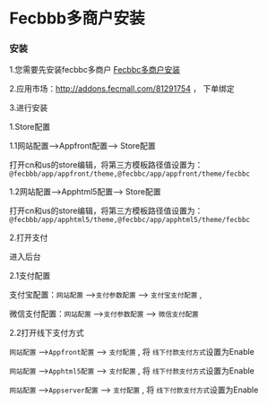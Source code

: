 Fecbbb多商户安装
===========


### 安装


1.您需要先安装fecbbc多商户 [Fecbbc多商户安装](http://www.fecmall.com/doc/fecmall-guide/instructions/cn-1.0/guide-fecmall-install.html)

2.应用市场：http://addons.fecmall.com/81291754 ， 下单绑定

3.进行安装

1.Store配置

1.1网站配置-->Appfront配置--> Store配置

打开cn和us的store编辑，将第三方模板路径值设置为：`@fecbbb/app/appfront/theme,@fecbbc/app/appfront/theme/fecbbc`

1.2网站配置-->Apphtml5配置--> Store配置

打开cn和us的store编辑，将第三方模板路径值设置为：`@fecbbb/app/apphtml5/theme,@fecbbc/app/apphtml5/theme/fecbbc`


2.打开支付

进入后台

2.1支付配置   

支付宝配置：`网站配置` -->`支付参数配置` --> `支付宝支付配置` ,   
 
微信支付配置：`网站配置` -->`支付参数配置` --> `微信支付配置` 


2.2打开线下支付方式

`网站配置` -->`Appfront配置` --> `支付配置` ,   将 `线下付款支付方式`设置为Enable

`网站配置` -->`Apphtml5配置` --> `支付配置` ,   将 `线下付款支付方式`设置为Enable

`网站配置` -->`Appserver配置` --> `支付配置` ,   将 `线下付款支付方式`设置为Enable









